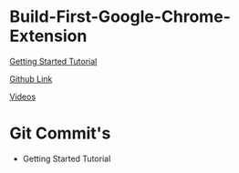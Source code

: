 # Build-First-Google-Chrome-Extension

[Getting Started Tutorial](https://developer.chrome.com/extensions/getstarted)

[Github Link](https://github.com/ctechhindi/Build-First-Google-Chrome-Extension)

[Videos](https://www.youtube.com/watch?v=Nst7pTGXltc&list=PLmrTMUhqzS3j_r_FXSoyMnRfgDKG-BMYo)

# Git Commit's

* Getting Started Tutorial